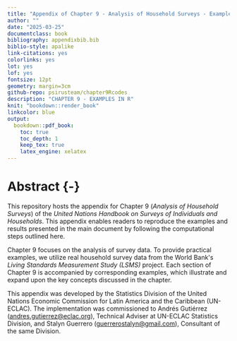 ```yaml
---
title: "Appendix of Chapter 9 - Analysis of Household Surveys - Examples in R"
author: ""
date: "2025-03-25"
documentclass: book
bibliography: appendixbib.bib
biblio-style: apalike
link-citations: yes
colorlinks: yes
lot: yes
lof: yes
fontsize: 12pt
geometry: margin=3cm
github-repo: psirusteam/chapter9Rcodes
description: "CHAPTER 9 - EXAMPLES IN R"
knit: "bookdown::render_book"
linkcolor: blue
output: 
  bookdown::pdf_book:
    toc: true
    toc_depth: 1
    keep_tex: true
    latex_engine: xelatex
---
```







# Abstract {-}

This repository hosts the appendix for Chapter 9 (*Analysis of Household Surveys*) of the *United Nations Handbook on Surveys of Individuals and Households*. This appendix enables readers to reproduce the examples and results presented in the main document by following the computational steps outlined here.   

Chapter 9 focuses on the analysis of survey data. To provide practical examples, we utilize real household survey data from the World Bank's *Living Standards Measurement Study (LSMS)* project. Each section of Chapter 9 is accompanied by corresponding examples, which illustrate and expand upon the key concepts discussed in the chapter.  

This appendix was developed by the Statistics Division of the United Nations Economic Commission for Latin America and the Caribbean (UN-ECLAC). The implementation was commissioned to Andrés Gutiérrez (<andres.gutierrez@eclac.org>), Technical Adviser at UN-ECLAC Statistics Division, and Stalyn Guerrero (<guerrerostalyn@gmail.com>), Consultant of the same Division.  











